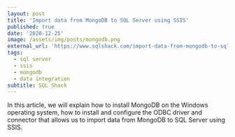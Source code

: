 ```yaml
---
layout: post
title: 'Import data from MongoDB to SQL Server using SSIS'
published: true
date: '2020-12-25'
image: /assets/img/posts/mongodb.png
external_url: 'https://www.sqlshack.com/import-data-from-mongodb-to-sql-server-using-ssis/'
tags:
  - sql server
  - ssis
  - mongodb
  - data integration
subtitle: SQL Shack
---
```

In this article, we will explain how to install MongoDB on the Windows operating system, how to install and configure the ODBC driver and connector that allows us to import data from MongoDB to SQL Server using SSIS.
